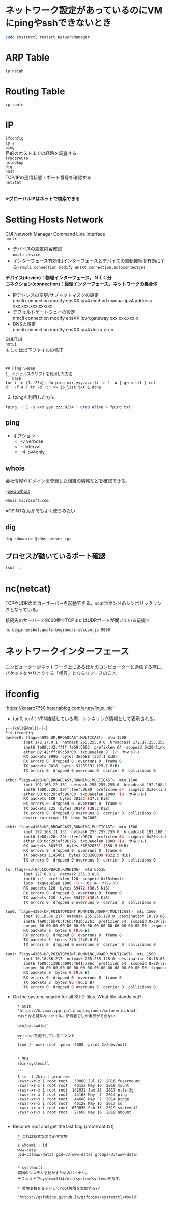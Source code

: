 # ネットワーク設定があっているのにVMにpingやsshできないとき
```bash
sudo systemctl restart NetworkManager
```

# ARP Table 
```ip neigh```

# Routing Table
```ip route```

# IP 
```ifconfig```  
```ip a```  
```ping```  
目的のホストまでの経路を調査する  
```traceroute```   
```nslookup```  
```dig```  
```host```  
TCP/IPの通信状態・ポート番号を確認する  
```netstat```  
　　
　　
　　
  
**※グローバルIPはネットで検索できる**

# Setting Hosts Network
CUI Network Manager Command Line Interface  
```nmcli```  
- デバイスの設定内容確認  
```nmcli device```  
- インターフェース有効化(インターフェースとデバイスの自動接続を有効にする)
```nmcli connection modify ensXX connection.autoconnectyes```  

**デバイス(device)：物理インターフェース。ＮＩＣ分**  
**コネクション(connection)：論理インターフェース。ネットワークの集合体**  

- IPアドレスの変更/サブネットマスクの設定  
nmcli connection modify ensXX ipv4.method manual ipv4.address xxx.xxx.xxx.xxx/xx  
- デフォルトゲートウェイの設定  
nmcli connection modify ensXX ipv4.gateway xxx.xxx.xxx.x  
- DNSの設定  
nmcli connection modify ensXX ipv4.dns x.x.x.x  



GUI/TUI  
```nmtui```  
もしくは以下ファイルの修正
```/etc/sysconfig/network-scripts/ifcfg-ensXX  


## Ping Sweep
1. ①シェルスクリプトを利用した方法
```bash
for i in {1..254}; do ping xxx.yyy.zzz.$i -c 1 -W | grep ttl | cut -d'' -f 4 | tr -d ':' >> ip_list.txt & done
```

2. fpingを利用した方法
```bash
fping -r 1 -g xxx.yyy.zzz.0/24 | grep alive > fping.txt
```

## ping

- オプション
  - -v verbose
  - -i interval
  - -4 ipv4only

## whois

会社情報やドメインを登録した組織の情報などを確認できる。

-[web whois](https://www.whois.com/whois/)

```bash
whois microsoft.com
```

※OSINTなんかでもよく使うみたい

## dig

```bash
dig <domain> @<dns-server-ip>
```

## プロセスが動いているポート確認

```bash
lsof -i
```

# nc(netcat)

TCPやUDPのエコーサーバーを起動できる。ncatコマンドのシンボリックリンクとなっている。

接続先のサーバーで9000番でTCPまたはUDPポートが開いている前提で
```
nc beginnersbof.quals.beginners.seccon.jp 9000
```

# ネットワークインターフェース

コンピューターがネットワーク上にあるほかのコンピューターと通信する際に、パケットをやりとりする「境界」となるリソースのこと。

# ifconfig

'https://kotaro7750.hatenablog.com/entry/linux_nic'

* tun0, tun1：VPN接続している際、トンネリング情報として表示される。


```bash
┌──(kali㉿kali)-[~]
└─$ ifconfig                                                                                            
docker0: flags=4099<UP,BROADCAST,MULTICAST>  mtu 1500
        inet 172.17.0.1  netmask 255.255.0.0  broadcast 172.17.255.255
        inet6 fe80::42:ffff:fe69:5903  prefixlen 64  scopeid 0x20<link>
        ether 02:42:ff:69:59:03  txqueuelen 0  (イーサネット)
        RX packets 8996  bytes 365688 (357.1 KiB)
        RX errors 0  dropped 0  overruns 0  frame 0
        TX packets 9018  bytes 31239191 (29.7 MiB)
        TX errors 0  dropped 0 overruns 0  carrier 0  collisions 0

eth0: flags=4163<UP,BROADCAST,RUNNING,MULTICAST>  mtu 1500
        inet 192.168.22.131  netmask 255.255.255.0  broadcast 192.168.22.255
        inet6 fe80::20c:29ff:feef:9680  prefixlen 64  scopeid 0x20<link>
        ether 00:0c:29:ef:96:80  txqueuelen 1000  (イーサネット)
        RX packets 189  bytes 38132 (37.2 KiB)
        RX errors 0  dropped 0  overruns 0  frame 0
        TX packets 225  bytes 39148 (38.2 KiB)
        TX errors 0  dropped 0 overruns 0  carrier 0  collisions 0
        device interrupt 18  base 0x2000  

eth1: flags=4163<UP,BROADCAST,RUNNING,MULTICAST>  mtu 1500
        inet 192.168.11.131  netmask 255.255.255.0  broadcast 192.168.11.255
        inet6 fe80::20c:29ff:feef:9676  prefixlen 64  scopeid 0x20<link>
        ether 00:0c:29:ef:96:76  txqueuelen 1000  (イーサネット)
        RX packets 883217  bytes 368020531 (350.9 MiB)
        RX errors 0  dropped 0  overruns 0  frame 0
        TX packets 1145061  bytes 338260609 (322.5 MiB)
        TX errors 0  dropped 0 overruns 0  carrier 0  collisions 0

lo: flags=73<UP,LOOPBACK,RUNNING>  mtu 65536
        inet 127.0.0.1  netmask 255.0.0.0
        inet6 ::1  prefixlen 128  scopeid 0x10<host>
        loop  txqueuelen 1000  (ローカルループバック)
        RX packets 120  bytes 39472 (38.5 KiB)
        RX errors 0  dropped 0  overruns 0  frame 0
        TX packets 120  bytes 39472 (38.5 KiB)
        TX errors 0  dropped 0 overruns 0  carrier 0  collisions 0

tun0: flags=4305<UP,POINTOPOINT,RUNNING,NOARP,MULTICAST>  mtu 1500
        inet 10.18.86.217  netmask 255.255.128.0  destination 10.18.86.217
        inet6 fe80::bb7b:f76b:f91b:22b1  prefixlen 64  scopeid 0x20<link>
        unspec 00-00-00-00-00-00-00-00-00-00-00-00-00-00-00-00  txqueuelen 500  (不明なネット)
        RX packets 0  bytes 0 (0.0 B)
        RX errors 0  dropped 0  overruns 0  frame 0
        TX packets 5  bytes 240 (240.0 B)
        TX errors 0  dropped 0 overruns 0  carrier 0  collisions 0

tun1: flags=4305<UP,POINTOPOINT,RUNNING,NOARP,MULTICAST>  mtu 1500
        inet 10.18.86.217  netmask 255.255.128.0  destination 10.18.86.217
        inet6 fe80::139b:d099:4641:78ec  prefixlen 64  scopeid 0x20<link>
        unspec 00-00-00-00-00-00-00-00-00-00-00-00-00-00-00-00  txqueuelen 500  (不明なネット)
        RX packets 0  bytes 0 (0.0 B)
        RX errors 0  dropped 0  overruns 0  frame 0
        TX packets 2  bytes 96 (96.0 B)
        TX errors 0  dropped 0 overruns 0  carrier 0  collisions 0
```

* On the system, search for all SUID files. What file stands out?

        * SUID
        'https://kazmax.zpp.jp/linux_beginner/setuserid.html'
        rwsとなる特殊なファイル。所有者でしか実行ができない

        bin/passwdなど

        writeupで実行しているコマンド
        ```
        find / -user root -perm -4000 -print 2>/dev/null


        * 答え
        /bin/systemctl

        ```
        $ ls -l /bin | grep rws
        -rwsr-xr-x 1 root root   30800 Jul 12  2016 fusermount
        -rwsr-xr-x 1 root root   40152 May 16  2018 mount
        -rwsr-xr-x 1 root root  142032 Jan 28  2017 ntfs-3g
        -rwsr-xr-x 1 root root   44168 May  7  2014 ping
        -rwsr-xr-x 1 root root   44680 May  7  2014 ping6
        -rwsr-xr-x 1 root root   40128 May 16  2017 su
        -rwsr-xr-x 1 root root  659856 Feb 13  2019 systemctl
        -rwsr-xr-x 1 root root   27608 May 16  2018 umount
        ```

* Become root and get the last flag (/root/root.txt)

        * これは基本なので必ず実施
        ```
        $ whoami ; id
        www-data
        uid=33(www-data) gid=33(www-data) groups=33(www-data)
        ```

        * systemctl
        初回のシステムを動かすためのバイナリ。
        デフォルトでsystemctlは/etc/system/systemdを探す。

        * 環境変数をセットしてroot権限を奪取する??

        'https://gtfobins.github.io/gtfobins/systemctl/#suid'

        
